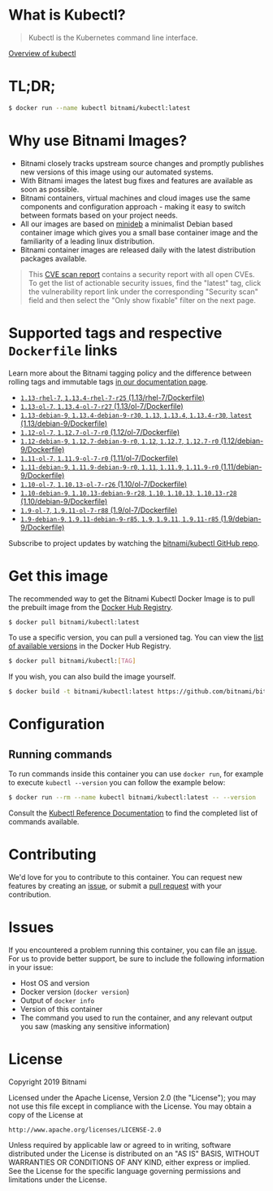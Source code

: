 
# What is Kubectl?

> Kubectl is the Kubernetes command line interface.

[Overview of kubectl](https://kubernetes.io/docs/reference/kubectl/overview/)

# TL;DR;

```bash
$ docker run --name kubectl bitnami/kubectl:latest
```

# Why use Bitnami Images?

* Bitnami closely tracks upstream source changes and promptly publishes new versions of this image using our automated systems.
* With Bitnami images the latest bug fixes and features are available as soon as possible.
* Bitnami containers, virtual machines and cloud images use the same components and configuration approach - making it easy to switch between formats based on your project needs.
* All our images are based on [minideb](https://github.com/bitnami/minideb) a minimalist Debian based container image which gives you a small base container image and the familiarity of a leading linux distribution.
* Bitnami container images are released daily with the latest distribution packages available.


> This [CVE scan report](https://quay.io/repository/bitnami/kubectl?tab=tags) contains a security report with all open CVEs. To get the list of actionable security issues, find the "latest" tag, click the vulnerability report link under the corresponding "Security scan" field and then select the "Only show fixable" filter on the next page.

# Supported tags and respective `Dockerfile` links

Learn more about the Bitnami tagging policy and the difference between rolling tags and immutable tags [in our documentation page](https://docs.bitnami.com/containers/how-to/understand-rolling-tags-containers/).


* [`1.13-rhel-7`, `1.13.4-rhel-7-r25` (1.13/rhel-7/Dockerfile)](https://github.com/bitnami/bitnami-docker-kubectl/blob/1.13.4-rhel-7-r25/1.13/rhel-7/Dockerfile)
* [`1.13-ol-7`, `1.13.4-ol-7-r27` (1.13/ol-7/Dockerfile)](https://github.com/bitnami/bitnami-docker-kubectl/blob/1.13.4-ol-7-r27/1.13/ol-7/Dockerfile)
* [`1.13-debian-9`, `1.13.4-debian-9-r30`, `1.13`, `1.13.4`, `1.13.4-r30`, `latest` (1.13/debian-9/Dockerfile)](https://github.com/bitnami/bitnami-docker-kubectl/blob/1.13.4-debian-9-r30/1.13/debian-9/Dockerfile)
* [`1.12-ol-7`, `1.12.7-ol-7-r0` (1.12/ol-7/Dockerfile)](https://github.com/bitnami/bitnami-docker-kubectl/blob/1.12.7-ol-7-r0/1.12/ol-7/Dockerfile)
* [`1.12-debian-9`, `1.12.7-debian-9-r0`, `1.12`, `1.12.7`, `1.12.7-r0` (1.12/debian-9/Dockerfile)](https://github.com/bitnami/bitnami-docker-kubectl/blob/1.12.7-debian-9-r0/1.12/debian-9/Dockerfile)
* [`1.11-ol-7`, `1.11.9-ol-7-r0` (1.11/ol-7/Dockerfile)](https://github.com/bitnami/bitnami-docker-kubectl/blob/1.11.9-ol-7-r0/1.11/ol-7/Dockerfile)
* [`1.11-debian-9`, `1.11.9-debian-9-r0`, `1.11`, `1.11.9`, `1.11.9-r0` (1.11/debian-9/Dockerfile)](https://github.com/bitnami/bitnami-docker-kubectl/blob/1.11.9-debian-9-r0/1.11/debian-9/Dockerfile)
* [`1.10-ol-7`, `1.10.13-ol-7-r26` (1.10/ol-7/Dockerfile)](https://github.com/bitnami/bitnami-docker-kubectl/blob/1.10.13-ol-7-r26/1.10/ol-7/Dockerfile)
* [`1.10-debian-9`, `1.10.13-debian-9-r28`, `1.10`, `1.10.13`, `1.10.13-r28` (1.10/debian-9/Dockerfile)](https://github.com/bitnami/bitnami-docker-kubectl/blob/1.10.13-debian-9-r28/1.10/debian-9/Dockerfile)
* [`1.9-ol-7`, `1.9.11-ol-7-r88` (1.9/ol-7/Dockerfile)](https://github.com/bitnami/bitnami-docker-kubectl/blob/1.9.11-ol-7-r88/1.9/ol-7/Dockerfile)
* [`1.9-debian-9`, `1.9.11-debian-9-r85`, `1.9`, `1.9.11`, `1.9.11-r85` (1.9/debian-9/Dockerfile)](https://github.com/bitnami/bitnami-docker-kubectl/blob/1.9.11-debian-9-r85/1.9/debian-9/Dockerfile)

Subscribe to project updates by watching the [bitnami/kubectl GitHub repo](https://github.com/bitnami/bitnami-docker-kubectl).

# Get this image

The recommended way to get the Bitnami Kubectl Docker Image is to pull the prebuilt image from the [Docker Hub Registry](https://hub.docker.com/r/bitnami/kubectl).

```bash
$ docker pull bitnami/kubectl:latest
```

To use a specific version, you can pull a versioned tag. You can view the [list of available versions](https://hub.docker.com/r/bitnami/kubectl/tags/) in the Docker Hub Registry.

```bash
$ docker pull bitnami/kubectl:[TAG]
```

If you wish, you can also build the image yourself.

```bash
$ docker build -t bitnami/kubectl:latest https://github.com/bitnami/bitnami-docker-kubectl.git
```

# Configuration

## Running commands

To run commands inside this container you can use `docker run`, for example to execute `kubectl --version` you can follow the example below:

```bash
$ docker run --rm --name kubectl bitnami/kubectl:latest -- --version
```

Consult the [Kubectl Reference Documentation](https://kubernetes.io/docs/reference/generated/kubectl/kubectl-commands) to find the completed list of commands available.

# Contributing

We'd love for you to contribute to this container. You can request new features by creating an [issue](https://github.com/bitnami/bitnami-docker-kubectl/issues), or submit a [pull request](https://github.com/bitnami/bitnami-docker-kubectl/pulls) with your contribution.

# Issues

If you encountered a problem running this container, you can file an [issue](https://github.com/bitnami/bitnami-docker-kubectl/issues). For us to provide better support, be sure to include the following information in your issue:

- Host OS and version
- Docker version (`docker version`)
- Output of `docker info`
- Version of this container
- The command you used to run the container, and any relevant output you saw (masking any sensitive information)

# License

Copyright 2019 Bitnami

Licensed under the Apache License, Version 2.0 (the "License");
you may not use this file except in compliance with the License.
You may obtain a copy of the License at

    http://www.apache.org/licenses/LICENSE-2.0

Unless required by applicable law or agreed to in writing, software
distributed under the License is distributed on an "AS IS" BASIS,
WITHOUT WARRANTIES OR CONDITIONS OF ANY KIND, either express or implied.
See the License for the specific language governing permissions and
limitations under the License.
